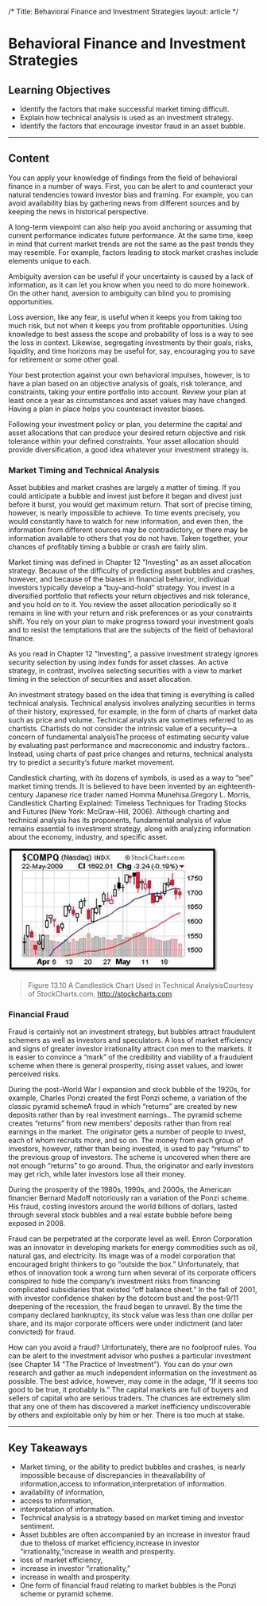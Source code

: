 /*
Title: Behavioral Finance and Investment Strategies
layout: article
*/

# Behavioral Finance and Investment Strategies

## Learning Objectives

- Identify the factors that make successful market timing difficult.
- Explain how technical analysis is used as an investment strategy.
- Identify the factors that encourage investor fraud in an asset bubble.



---

## Content

You can apply your knowledge of findings from the field of behavioral finance in a number of ways. First, you can be alert to and counteract your natural tendencies toward investor bias and framing. For example, you can avoid availability bias by gathering news from different sources and by keeping the news in historical perspective.

A long-term viewpoint can also help you avoid anchoring or assuming that current performance indicates future performance. At the same time, keep in mind that current market trends are not the same as the past trends they may resemble. For example, factors leading to stock market crashes include elements unique to each.

Ambiguity aversion can be useful if your uncertainty is caused by a lack of information, as it can let you know when you need to do more homework. On the other hand, aversion to ambiguity can blind you to promising opportunities.

Loss aversion, like any fear, is useful when it keeps you from taking too much risk, but not when it keeps you from profitable opportunities. Using knowledge to best assess the scope and probability of loss is a way to see the loss in context. Likewise, segregating investments by their goals, risks, liquidity, and time horizons may be useful for, say, encouraging you to save for retirement or some other goal.

Your best protection against your own behavioral impulses, however, is to have a plan based on an objective analysis of goals, risk tolerance, and constraints, taking your entire portfolio into account. Review your plan at least once a year as circumstances and asset values may have changed. Having a plan in place helps you counteract investor biases.

Following your investment policy or plan, you determine the capital and asset allocations that can produce your desired return objective and risk tolerance within your defined constraints. Your asset allocation should provide diversification, a good idea whatever your investment strategy is.


### Market Timing and Technical Analysis

Asset bubbles and market crashes are largely a matter of timing. If you could anticipate a bubble and invest just before it began and divest just before it burst, you would get maximum return. That sort of precise timing, however, is nearly impossible to achieve. To time events precisely, you would constantly have to watch for new information, and even then, the information from different sources may be contradictory, or there may be information available to others that you do not have. Taken together, your chances of profitably timing a bubble or crash are fairly slim.

Market timing was defined in Chapter 12 "Investing" as an asset allocation strategy. Because of the difficulty of predicting asset bubbles and crashes, however, and because of the biases in financial behavior, individual investors typically develop a “buy-and-hold” strategy. You invest in a diversified portfolio that reflects your return objectives and risk tolerance, and you hold on to it. You review the asset allocation periodically so it remains in line with your return and risk preferences or as your constraints shift. You rely on your plan to make progress toward your investment goals and to resist the temptations that are the subjects of the field of behavioral finance.

As you read in Chapter 12 "Investing", a passive investment strategy ignores security selection by using index funds for asset classes. An active strategy, in contrast, involves selecting securities with a view to market timing in the selection of securities and asset allocation.

An investment strategy based on the idea that timing is everything is called technical analysis. Technical analysis involves analyzing securities in terms of their history, expressed, for example, in the form of charts of market data such as price and volume. Technical analysts are sometimes referred to as chartists. Chartists do not consider the intrinsic value of a security—a concern of fundamental analysisThe process of estimating security value by evaluating past performance and macreconomic and industry factors.. Instead, using charts of past price changes and returns, technical analysts try to predict a security’s future market movement.

Candlestick charting, with its dozens of symbols, is used as a way to “see” market timing trends. It is believed to have been invented by an eighteenth-century Japanese rice trader named Homma Munehisa.Gregory L. Morris, Candlestick Charting Explained: Timeless Techniques for Trading Stocks and Futures (New York: McGraw-Hill, 2006). Although charting and technical analysis has its proponents, fundamental analysis of value remains essential to investment strategy, along with analyzing information about the economy, industry, and specific asset.


![](../media/0d48f020ec3991fd815bb5bff44e9a24.jpg)
> Figure 13.10 A Candlestick Chart Used in Technical AnalysisCourtesy of StockCharts.com, http://stockcharts.com.



### Financial Fraud

Fraud is certainly not an investment strategy, but bubbles attract fraudulent schemers as well as investors and speculators. A loss of market efficiency and signs of greater investor irrationality attract con men to the markets. It is easier to convince a “mark” of the credibility and viability of a fraudulent scheme when there is general prosperity, rising asset values, and lower perceived risks.

During the post–World War I expansion and stock bubble of the 1920s, for example, Charles Ponzi created the first Ponzi scheme, a variation of the classic pyramid schemeA fraud in which “returns” are created by new deposits rather than by real investment earnings.. The pyramid scheme creates “returns” from new members’ deposits rather than from real earnings in the market. The originator gets a number of people to invest, each of whom recruits more, and so on. The money from each group of investors, however, rather than being invested, is used to pay “returns” to the previous group of investors. The scheme is uncovered when there are not enough “returns” to go around. Thus, the originator and early investors may get rich, while later investors lose all their money.

During the prosperity of the 1980s, 1990s, and 2000s, the American financier Bernard Madoff notoriously ran a variation of the Ponzi scheme. His fraud, costing investors around the world billions of dollars, lasted through several stock bubbles and a real estate bubble before being exposed in 2008.

Fraud can be perpetrated at the corporate level as well. Enron Corporation was an innovator in developing markets for energy commodities such as oil, natural gas, and electricity. Its image was of a model corporation that encouraged bright thinkers to go “outside the box.” Unfortunately, that ethos of innovation took a wrong turn when several of its corporate officers conspired to hide the company’s investment risks from financing complicated subsidiaries that existed “off balance sheet.” In the fall of 2001, with investor confidence shaken by the dotcom bust and the post-9/11 deepening of the recession, the fraud began to unravel. By the time the company declared bankruptcy, its stock value was less than one dollar per share, and its major corporate officers were under indictment (and later convicted) for fraud.

How can you avoid a fraud? Unfortunately, there are no foolproof rules. You can be alert to the investment advisor who pushes a particular investment (see Chapter 14 "The Practice of Investment"). You can do your own research and gather as much independent information on the investment as possible. The best advice, however, may come in the adage, “If it seems too good to be true, it probably is.” The capital markets are full of buyers and sellers of capital who are serious traders. The chances are extremely slim that any one of them has discovered a market inefficiency undiscoverable by others and exploitable only by him or her. There is too much at stake.



---

## Key Takeaways

- Market timing, or the ability to predict bubbles and crashes, is nearly impossible because of discrepancies in theavailability of information,access to information,interpretation of information.
- availability of information,
- access to information,
- interpretation of information.
- Technical analysis is a strategy based on market timing and investor sentiment.
- Asset bubbles are often accompanied by an increase in investor fraud due to theloss of market efficiency,increase in investor “irrationality,”increase in wealth and prosperity.
- loss of market efficiency,
- increase in investor “irrationality,”
- increase in wealth and prosperity.
- One form of financial fraud relating to market bubbles is the Ponzi scheme or pyramid scheme.


